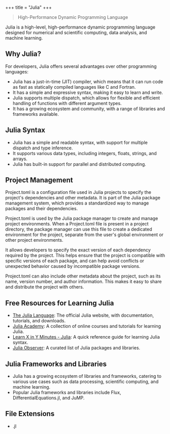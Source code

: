 +++
title = "Julia"
+++

> High-Performance Dynamic Programming Language

Julia is a high-level, high-performance dynamic programming language designed 
for numerical and scientific computing, data analysis, and machine learning.

## Why Julia?

For developers, Julia offers several advantages over other programming languages:

- Julia has a just-in-time (JIT) compiler, which means that it can run code as fast as statically compiled languages like C and Fortran.
- It has a simple and expressive syntax, making it easy to learn and write.
- Julia supports multiple dispatch, which allows for flexible and efficient handling of functions with different argument types.
- It has a growing ecosystem and community, with a range of libraries and frameworks available.

## Julia Syntax

- Julia has a simple and readable syntax, with support for multiple dispatch and type inference.
- It supports various data types, including integers, floats, strings, and arrays.
- Julia has built-in support for parallel and distributed computing.

## Project Management

Project.toml is a configuration file used in Julia projects 
to specify the project's dependencies and other metadata. 
It is part of the Julia package management system, 
which provides a standardized way to manage packages and their dependencies.

Project.toml is used by the Julia package manager 
to create and manage project environments. When a Project.toml file is 
present in a project directory, the package manager can use this file 
to create a dedicated environment for the project, separate from the 
user's global environment or other project environments.

It allows developers to specify the exact version of each dependency 
required by the project. 
This helps ensure that the project is compatible with 
specific versions of each package, and can help avoid conflicts or 
unexpected behavior caused by incompatible package versions.

Project.toml can also include other metadata about the project, 
such as its name, version number, and author information. 
This makes it easy to share and distribute the project with others.

## Free Resources for Learning Julia

- [The Julia Language](https://julialang.org/): The official Julia website, with documentation, tutorials, and downloads.
- [Julia Academy](https://juliaacademy.com/): A collection of online courses and tutorials for learning Julia.
- [Learn X in Y Minutes - Julia](https://learnxinyminutes.com/docs/julia/): A quick reference guide for learning Julia syntax.
- [Julia Observer](https://juliaobserver.com/): A curated list of Julia packages and libraries.

## Julia Frameworks and Libraries

- Julia has a growing ecosystem of libraries and frameworks, catering to various use cases such as data processing, scientific computing, and machine learning.
- Popular Julia frameworks and libraries include Flux, DifferentialEquations.jl, and JuMP.

## File Extensions

- .jl
